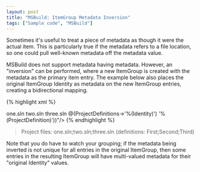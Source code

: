 ```yaml
---
layout: post
title: "MSBuild: ItemGroup Metadata Inversion"
tags: ["Sample code", "MSBuild"]
---
```



Sometimes it's useful to treat a piece of metadata as though it were the actual item. This is particularly true if the metadata refers to a file location, so one could pull well-known metadata off the metadata value.





MSBuild does not support metadata having metadata. However, an "inversion" can be performed, where a new ItemGroup is created with the metadata as the primary item entry. The example below also places the original ItemGroup Identity as metadata on the new ItemGroup entries, creating a bidirectional mapping.



{% highlight xml %}<Project ToolsVersion="3.5" xmlns="http://schemas.microsoft.com/developer/msbuild/2003">
  <Import Project="$(MSBuildExtensionsPath)\ExtensionPack\MSBuild.ExtensionPack.tasks"/>
 
  <ItemGroup>
    <ProjectDefinitions Include="First">
      <ProjectFile>one.sln</ProjectFile>
    </ProjectDefinitions>
    <ProjectDefinitions Include="Second">
      <ProjectFile>two.sln</ProjectFile>
    </ProjectDefinitions>
    <ProjectDefinitions Include="Third">
      <ProjectFile>three.sln</ProjectFile>
    </ProjectDefinitions>
  </ItemGroup>
 
  <Target Name="Default">
    <ItemGroup>
      <ProjectFiles Include="%(ProjectDefinitions.ProjectFile)">
        <ProjectDefinition>@(ProjectDefinitions->'%(Identity)')</ProjectDefinition>
      </ProjectFiles>
    </ItemGroup>
    <Message Text=quot;Project files: @(ProjectFiles) (definitions: @(ProjectFiles->'%(ProjectDefinition)'))"/>
  </Target>
</Project>  
{% endhighlight %}

> Project files: one.sln;two.sln;three.sln (definitions: First;Second;Third)




Note that you do have to watch your grouping; if the metadata being inverted is not unique for all entries in the original ItemGroup, then some entries in the resulting ItemGroup will have multi-valued metadata for their "original Identity" values.

